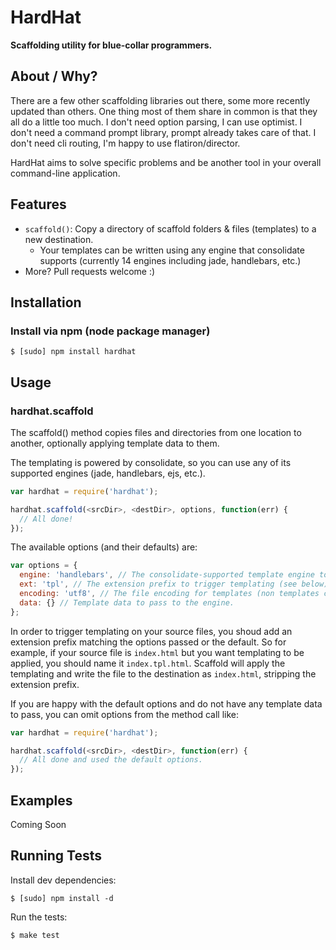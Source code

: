 HardHat
=======

**Scaffolding utility for blue-collar programmers.**


About / Why?
------------
There are a few other scaffolding libraries out there, some more recently
updated than others.  One thing most of them share in common is that they all do
a little too much. I don't need option parsing, I can use optimist. I don't
need a command prompt library, prompt already takes care of that. I don't need
cli routing, I'm happy to use flatiron/director.

HardHat aims to solve specific problems and be another tool in your overall
command-line application.


Features
--------

  * `scaffold()`: Copy a directory of scaffold folders & files (templates) to a
    new destination.
      * Your templates can be written using any engine that consolidate supports
        (currently 14 engines including jade, handlebars, etc.)
  * More?  Pull requests welcome :)


Installation
------------
### Install via npm (node package manager) ###
```
$ [sudo] npm install hardhat
```

Usage
------

### hardhat.scaffold ###

The scaffold() method copies files and directories from one location to
another, optionally applying template data to them.

The templating is powered by consolidate, so you can use any of its
supported engines (jade, handlebars, ejs, etc.).

```js
var hardhat = require('hardhat');

hardhat.scaffold(<srcDir>, <destDir>, options, function(err) {
  // All done!
});
```

The available options (and their defaults) are:

```js
var options = {
  engine: 'handlebars', // The consolidate-supported template engine to use.
  ext: 'tpl', // The extension prefix to trigger templating (see below).
  encoding: 'utf8', // The file encoding for templates (non templates can be any encoding).
  data: {} // Template data to pass to the engine.
};
```

In order to trigger templating on your source files, you shoud add an extension
prefix matching the options passed or the default.  So for example, if your
source file is `index.html` but you want templating to be applied, you should
name it `index.tpl.html`.  Scaffold will apply the templating and write the
file to the destination as `index.html`, stripping the extension prefix.

If you are happy with the default options and do not have any template data to
pass, you can omit options from the method call like:

```js
var hardhat = require('hardhat');

hardhat.scaffold(<srcDir>, <destDir>, function(err) {
  // All done and used the default options.
});
```

Examples
---------
Coming Soon


Running Tests
-------------
Install dev dependencies:
```
$ [sudo] npm install -d
```

Run the tests:
```
$ make test
```


